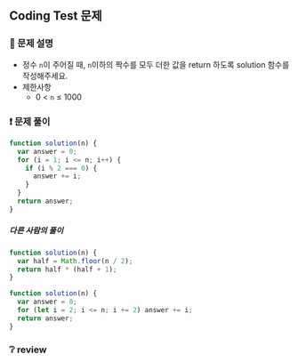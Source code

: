 ## Coding Test 문제

### 📌 문제 설명

- 정수 `n`이 주어질 때, `n`이하의 짝수를 모두 더한 값을 return 하도록 solution 함수를 작성해주세요.
- 제한사항
  - 0 < `n` ≤ 1000

### ❗ 문제 풀이

```javascript
function solution(n) {
  var answer = 0;
  for (i = 1; i <= n; i++) {
    if (i % 2 === 0) {
      answer += i;
    }
  }
  return answer;
}
```

##### 다른 사람의 풀이

```javascript
function solution(n) {
  var half = Math.floor(n / 2);
  return half * (half + 1);
}
```

```javascript
function solution(n) {
  var answer = 0;
  for (let i = 2; i <= n; i += 2) answer += i;
  return answer;
}
```

### ❔ review
